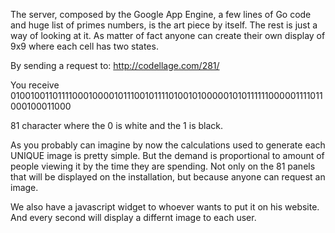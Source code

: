 The server, composed by the Google App Engine, a few lines of Go code and huge list of primes numbers, is the art piece by itself. The rest is just a way of looking at it. As matter of fact anyone can create their own display of 9x9 where each cell has two states.

By sending a request to:
http://codellage.com/281/

You receive
010010011011110001000010111001011110100101000001010111111000001111011000100011000

81 character where the 0 is white and the 1 is black.

As you probably can imagine by now the calculations used to generate each UNIQUE image is pretty simple. But the demand is proportional to amount of people viewing it by the time they are spending. Not only on the 81 panels that will be displayed on the installation, but because anyone can request an image. 

We also have a javascript widget to whoever wants to put it on his website. And every second will display a differnt image to each user.

